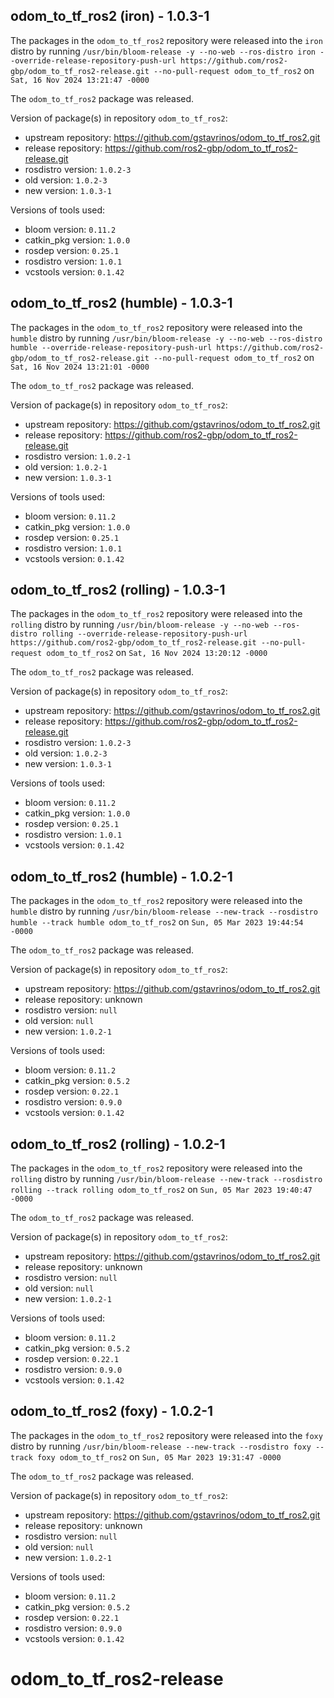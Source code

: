 ## odom_to_tf_ros2 (iron) - 1.0.3-1

The packages in the `odom_to_tf_ros2` repository were released into the `iron` distro by running `/usr/bin/bloom-release -y --no-web --ros-distro iron --override-release-repository-push-url https://github.com/ros2-gbp/odom_to_tf_ros2-release.git --no-pull-request odom_to_tf_ros2` on `Sat, 16 Nov 2024 13:21:47 -0000`

The `odom_to_tf_ros2` package was released.

Version of package(s) in repository `odom_to_tf_ros2`:

- upstream repository: https://github.com/gstavrinos/odom_to_tf_ros2.git
- release repository: https://github.com/ros2-gbp/odom_to_tf_ros2-release.git
- rosdistro version: `1.0.2-3`
- old version: `1.0.2-3`
- new version: `1.0.3-1`

Versions of tools used:

- bloom version: `0.11.2`
- catkin_pkg version: `1.0.0`
- rosdep version: `0.25.1`
- rosdistro version: `1.0.1`
- vcstools version: `0.1.42`


## odom_to_tf_ros2 (humble) - 1.0.3-1

The packages in the `odom_to_tf_ros2` repository were released into the `humble` distro by running `/usr/bin/bloom-release -y --no-web --ros-distro humble --override-release-repository-push-url https://github.com/ros2-gbp/odom_to_tf_ros2-release.git --no-pull-request odom_to_tf_ros2` on `Sat, 16 Nov 2024 13:21:01 -0000`

The `odom_to_tf_ros2` package was released.

Version of package(s) in repository `odom_to_tf_ros2`:

- upstream repository: https://github.com/gstavrinos/odom_to_tf_ros2.git
- release repository: https://github.com/ros2-gbp/odom_to_tf_ros2-release.git
- rosdistro version: `1.0.2-1`
- old version: `1.0.2-1`
- new version: `1.0.3-1`

Versions of tools used:

- bloom version: `0.11.2`
- catkin_pkg version: `1.0.0`
- rosdep version: `0.25.1`
- rosdistro version: `1.0.1`
- vcstools version: `0.1.42`


## odom_to_tf_ros2 (rolling) - 1.0.3-1

The packages in the `odom_to_tf_ros2` repository were released into the `rolling` distro by running `/usr/bin/bloom-release -y --no-web --ros-distro rolling --override-release-repository-push-url https://github.com/ros2-gbp/odom_to_tf_ros2-release.git --no-pull-request odom_to_tf_ros2` on `Sat, 16 Nov 2024 13:20:12 -0000`

The `odom_to_tf_ros2` package was released.

Version of package(s) in repository `odom_to_tf_ros2`:

- upstream repository: https://github.com/gstavrinos/odom_to_tf_ros2.git
- release repository: https://github.com/ros2-gbp/odom_to_tf_ros2-release.git
- rosdistro version: `1.0.2-3`
- old version: `1.0.2-3`
- new version: `1.0.3-1`

Versions of tools used:

- bloom version: `0.11.2`
- catkin_pkg version: `1.0.0`
- rosdep version: `0.25.1`
- rosdistro version: `1.0.1`
- vcstools version: `0.1.42`


## odom_to_tf_ros2 (humble) - 1.0.2-1

The packages in the `odom_to_tf_ros2` repository were released into the `humble` distro by running `/usr/bin/bloom-release --new-track --rosdistro humble --track humble odom_to_tf_ros2` on `Sun, 05 Mar 2023 19:44:54 -0000`

The `odom_to_tf_ros2` package was released.

Version of package(s) in repository `odom_to_tf_ros2`:

- upstream repository: https://github.com/gstavrinos/odom_to_tf_ros2.git
- release repository: unknown
- rosdistro version: `null`
- old version: `null`
- new version: `1.0.2-1`

Versions of tools used:

- bloom version: `0.11.2`
- catkin_pkg version: `0.5.2`
- rosdep version: `0.22.1`
- rosdistro version: `0.9.0`
- vcstools version: `0.1.42`


## odom_to_tf_ros2 (rolling) - 1.0.2-1

The packages in the `odom_to_tf_ros2` repository were released into the `rolling` distro by running `/usr/bin/bloom-release --new-track --rosdistro rolling --track rolling odom_to_tf_ros2` on `Sun, 05 Mar 2023 19:40:47 -0000`

The `odom_to_tf_ros2` package was released.

Version of package(s) in repository `odom_to_tf_ros2`:

- upstream repository: https://github.com/gstavrinos/odom_to_tf_ros2.git
- release repository: unknown
- rosdistro version: `null`
- old version: `null`
- new version: `1.0.2-1`

Versions of tools used:

- bloom version: `0.11.2`
- catkin_pkg version: `0.5.2`
- rosdep version: `0.22.1`
- rosdistro version: `0.9.0`
- vcstools version: `0.1.42`


## odom_to_tf_ros2 (foxy) - 1.0.2-1

The packages in the `odom_to_tf_ros2` repository were released into the `foxy` distro by running `/usr/bin/bloom-release --new-track --rosdistro foxy --track foxy odom_to_tf_ros2` on `Sun, 05 Mar 2023 19:31:47 -0000`

The `odom_to_tf_ros2` package was released.

Version of package(s) in repository `odom_to_tf_ros2`:

- upstream repository: https://github.com/gstavrinos/odom_to_tf_ros2.git
- release repository: unknown
- rosdistro version: `null`
- old version: `null`
- new version: `1.0.2-1`

Versions of tools used:

- bloom version: `0.11.2`
- catkin_pkg version: `0.5.2`
- rosdep version: `0.22.1`
- rosdistro version: `0.9.0`
- vcstools version: `0.1.42`


# odom_to_tf_ros2-release

